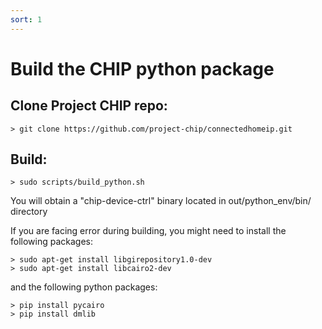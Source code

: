 ```yaml
---
sort: 1
---
```


# Build the CHIP python package

## Clone Project CHIP repo:

```
> git clone https://github.com/project-chip/connectedhomeip.git
```

## Build:

```
> sudo scripts/build_python.sh
```

You will obtain a "chip-device-ctrl" binary located in out/python_env/bin/ directory

If you are facing error during building, you might need to install the following packages:

```
> sudo apt-get install libgirepository1.0-dev
> sudo apt-get install libcairo2-dev

```

and the following python packages:

```
> pip install pycairo
> pip install dmlib

```







 
